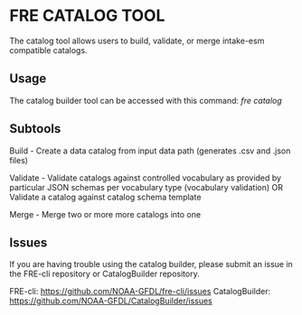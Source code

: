 FRE CATALOG TOOL
================

The catalog tool allows users to build, validate, or merge intake-esm compatible catalogs.

Usage
-----

The catalog builder tool can be accessed with this command: *fre catalog <subtool>*

Subtools
--------
Build - Create a data catalog from input data path (generates .csv and .json files)

Validate - Validate catalogs against controlled vocabulary as provided by particular JSON schemas per vocabulary type (vocabulary validation) OR Validate a catalog against catalog schema template

Merge -  Merge two or more more catalogs into one


Issues
------

If you are having trouble using the catalog builder, please submit an issue in the FRE-cli repository or CatalogBuilder repository.

FRE-cli: https://github.com/NOAA-GFDL/fre-cli/issues
CatalogBuilder: https://github.com/NOAA-GFDL/CatalogBuilder/issues
